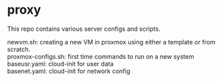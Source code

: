# proxy
This repo contains various server configs and scripts.

newvm.sh: creating a new VM in proxmox using either a template or from scratch.  
proxmox-configs.sh: first time commands to run on a new system  
baseusr.yaml: cloud-init for user data  
basenet.yaml: cloud-init for network config
